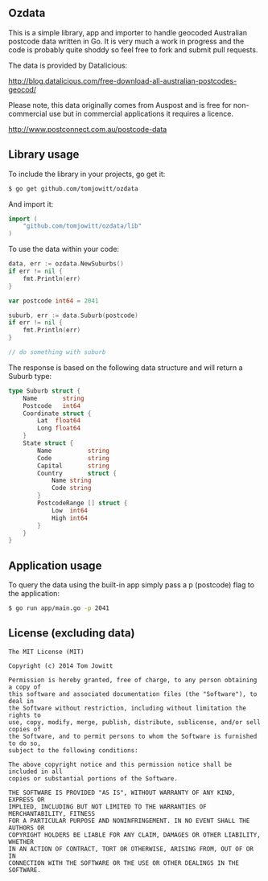 Ozdata
---------------------

This is a simple library, app and importer to handle geocoded Australian postcode data written in Go.
It is very much a work in progress and the code is probably quite shoddy so feel free to fork
and submit pull requests.

The data is provided by Datalicious:

http://blog.datalicious.com/free-download-all-australian-postcodes-geocod/

Please note, this data originally comes from Auspost and is free for non-commercial use
but in commercial applications it requires a licence.

http://www.postconnect.com.au/postcode-data

Library usage
---------------------

To include the library in your projects, go get it:

```bash
$ go get github.com/tomjowitt/ozdata
```

And import it:

```go
import (
    "github.com/tomjowitt/ozdata/lib"
)
```

To use the data within your code:

```go
data, err := ozdata.NewSuburbs()
if err != nil {
    fmt.Println(err)
}

var postcode int64 = 2041

suburb, err := data.Suburb(postcode)
if err != nil {
    fmt.Println(err)
}

// do something with suburb
```

The response is based on the following data structure and will return a Suburb type:

```go
type Suburb struct {
    Name       string
    Postcode   int64
    Coordinate struct {
        Lat  float64
        Long float64
    }
    State struct {
        Name          string
        Code          string
        Capital       string
        Country       struct {
            Name string
            Code string
        }
        PostcodeRange [] struct {
            Low  int64
            High int64
        }
    }
}
```

Application usage
---------------------

To query the data using the built-in app simply pass a p (postcode) flag to the application:

```bash
$ go run app/main.go -p 2041
```

License (excluding data)
---------------------

    The MIT License (MIT)

    Copyright (c) 2014 Tom Jowitt

    Permission is hereby granted, free of charge, to any person obtaining a copy of
    this software and associated documentation files (the "Software"), to deal in
    the Software without restriction, including without limitation the rights to
    use, copy, modify, merge, publish, distribute, sublicense, and/or sell copies of
    the Software, and to permit persons to whom the Software is furnished to do so,
    subject to the following conditions:

    The above copyright notice and this permission notice shall be included in all
    copies or substantial portions of the Software.

    THE SOFTWARE IS PROVIDED "AS IS", WITHOUT WARRANTY OF ANY KIND, EXPRESS OR
    IMPLIED, INCLUDING BUT NOT LIMITED TO THE WARRANTIES OF MERCHANTABILITY, FITNESS
    FOR A PARTICULAR PURPOSE AND NONINFRINGEMENT. IN NO EVENT SHALL THE AUTHORS OR
    COPYRIGHT HOLDERS BE LIABLE FOR ANY CLAIM, DAMAGES OR OTHER LIABILITY, WHETHER
    IN AN ACTION OF CONTRACT, TORT OR OTHERWISE, ARISING FROM, OUT OF OR IN
    CONNECTION WITH THE SOFTWARE OR THE USE OR OTHER DEALINGS IN THE SOFTWARE.
